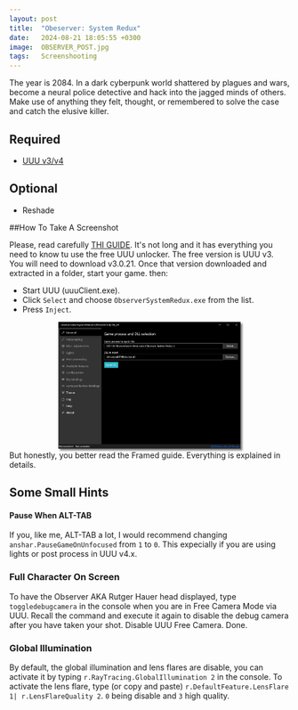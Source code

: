 ```yaml
---
layout: post
title:  "Obeserver: System Redux"
date:   2024-08-21 18:05:55 +0300
image:  OBSERVER_POST.jpg
tags:   Screenshooting
---
```

The year is 2084. In a dark cyberpunk world shattered by plagues and wars, become a neural police detective and hack into the jagged minds of others. Make use of anything they felt, thought, or remembered to solve the case and catch the elusive killer.

## Required
* [UUU v3/v4](https://framedsc.com/GeneralGuides/universal_ue4_consoleunlocker.htm)

## Optional
* Reshade

##How To Take A Screenshot

Please, read carefully [THI GUIDE](https://framedsc.com/GeneralGuides/universal_ue4_consoleunlocker.htm). It's not long and it has everything you need to know tu use the free UUU unlocker.
The free version is UUU v3. You will need to download v3.0.21. Once that version downloaded and extracted in a folder, start your game. then:
* Start UUU (uuuClient.exe).
* Click `Select` and choose `ObserverSystemRedux.exe` from the list.
* Press `Inject`.
  
<div style="width:65%; margin: auto;">
<img src="/images/OBSERVER_01.jpg" alt="UUU v3 GUI" style="box-shadow: 3px 3px 3px gray;">
</div>
<div> </div>
But honestly, you better read the Framed guide. Everything is explained in details. 

## Some Small Hints

#### Pause When ALT-TAB
If you, like me, ALT-TAB a lot, I would recommend changing `anshar.PauseGameOnUnfocused` from `1` to `0`. This expecially if you are using lights or post process in UUU v4.x.

### Full Character On Screen
To have the Observer AKA Rutger Hauer head displayed, type `toggledebugcamera` in the console when you are in Free Camera Mode via UUU. Recall the command and execute it again to disable the debug camera after you have taken your shot. Disable UUU Free Camera. Done.

### Global Illumination
By default, the global illumination and lens flares are disable, you can activate it by typing `r.RayTracing.GlobalIllumination 2` in the console. To activate the lens flare, type (or copy and paste) `r.DefaultFeature.LensFlare 1| r.LensFlareQuality 2`. `0` being disable and `3` high quality.

